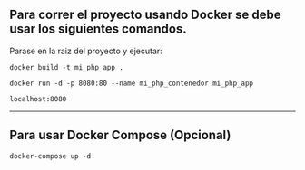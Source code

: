## Para correr el proyecto usando Docker se debe usar los siguientes comandos.

Parase en la raiz del proyecto y ejecutar:

``` docker build -t mi_php_app .  ```

```docker run -d -p 8080:80 --name mi_php_contenedor mi_php_app```

```localhost:8080```

--------------------------------------------------------------------------

## Para usar Docker Compose (Opcional)

``` docker-compose up -d ```